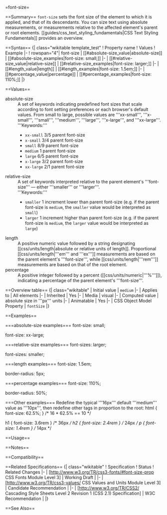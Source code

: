 =font-size=
<compatability topic="css" type="property" feature="font-size" format="list"> </compatability>

==Summary==
<code>font-size</code> sets the font size of the element to which it is applied, and that of its descendants. You can size text using absolute measurements, or measurements relative to the affected element's parent or root elements. [[guides/css_text_styling_fundamentals|CSS Text Styling Fundamentals]] provides an overview.

==Syntax==
{| class="wikitable template_test"
! Property name
! Values
! Example
|-
! rowspan="4"| font-size
| [[#absolute-size_value|absolute-size]]
| [[#absolute-size_examples|font-size: small;]]
|-
| [[#relative-size_value|relative-size]]
| [[#relative-size_examples|font-size: larger;]]
|-
| [[#length_value|length]]
| [[#length_examples|font-size: 1.5em;]]
|-
| [[#percentage_value|percentage]]
| [[#percentage_examples|font-size: 110%;]]
|}

==Values==
<dl>
<dt id="absolute-size_value" class="template_test">absolute-size</dt>
<dd class="template_test">A set of keywords indicating predefined font sizes that scale according to font setting preferences or each browser's default values. From small to large, possible values are '''xx-small''', '''x-small''', '''small''', '''medium''', '''large''', '''x-large''', and '''xx-large'''.
<br>
'''Keywords:'''
<ul class="keywords">
   <li><code class="value keyword">xx-small</code> 3/5 parent font-size</li>
   <li><code class="value keyword">x-small</code> 3/4 parent font-size</li>
   <li><code class="value keyword">small</code> 8/9 parent font-size</li>
   <li><code class="value keyword">medium</code> 1 parent font-size</li>
   <li><code class="value keyword">large</code> 6/5 parent font-size</li>
   <li><code class="value keyword">x-large</code> 3/2 parent font-size</li>
   <li><code class="value keyword">xx-large</code> 2/1 parent font-size</li>
</ul>
</dd>

<dt id="relative-size_value" class="template_test">relative-size</dt>
<dd class="template_test">A set of keywords interpreted relative to the parent element's '''font-size''' — either '''smaller''' or '''larger'''.
<br>
'''Keywords:'''
<ul class="keywords">
    <li><code class="value keyword">smaller</code> 1 increment lower than parent font-size (e.g. if the parent font-size is <code>medium</code>, the <code>smaller</code> value would be interpreted as <code>small</code>)</li>
   <li><code class="value keyword">larger</code>  1 increment higher than parent font-size (e.g. if the parent font-size is <code>medium</code>, the <code>larger</code> value would be interpreted as <code>large</code>)</li>
</ul>
</dd>

<dt id="length_value" class="template_test">length</dt>
<dd class="template_test">A positive numeric value followed by a string designating [[css/units/length|absolute or relative units of length]]. Proportional [[css/units/length|'''em''' and '''ex''']] measurements are based on the parent element's '''font-size''', while [[css/units/length|'''rem''']] measurements are based on that of the root element.</dd>

<dt id="percentage_value" class="template_test">percentage</dt>
<dd class="template_test">A positive integer followed by a percent ([[css/units/numeric|'''%''']]), indicating a percentage of the parent element's '''font-size'''.</dd>
</dl>

==Overview table==
{| class="wikitable"
| Initial value
| <code>medium</code>
|-
| Applies to
| All elements
|-
| Inherited
|  Yes
|-
| Media
| visual
|-
| Computed value
| absolute size in '''px''' units
|-
| Animatable
| Yes
|-
| CSS Object Model Property
| <code>fontSize</code>
|}

==Examples==

===absolute-size	 examples===
<syntaxhighlight>
 font-size: small;
</syntaxhighlight>

<syntaxhighlight>
 font-size: xx-large;
</syntaxhighlight>

===relative-size examples===
<syntaxhighlight>
 font-sizes: larger;
</syntaxhighlight>

<syntaxhighlight>
 font-sizes: smaller;
</syntaxhighlight>

===length examples===
<syntaxhighlight>
 font-size: 1.5em;
</syntaxhighlight>

<syntaxhighlight>
 border-radius: 5px;
</syntaxhighlight>

===percentage examples===
<syntaxhighlight>
 font-size: 110%;
</syntaxhighlight>

<syntaxhighlight>
 border-radius: 50%;
</syntaxhighlight>

===Other examples===
Redefine the typical '''16px''' default '''medium''' value as '''10px''', then redefine other tags in proportion to the root:
<syntaxhighlight>
html { font-size: 62.5%; } 
/* 
16 * 62.5% == 10 
*/

h1 { font-size: 3.6rem }   /* 36px */
h2 { font-size: 2.4rem }   /* 24px */
p  { font-size: 1.4rem }   /* 14px */
</syntaxhighlight>


==Usage==

==Notes==

==Compatibility==
<compatability topic="css" type="property" feature="font-size"> </compatability>

==Related Specifications==
{| class="wikitable"
! Specification
! Status
! Related Changes
|-
| [http://www.w3.org/TR/css3-fonts/#font-size-prop CSS Fonts Module Level 3]
| Working Draft
| 
|-
| [http://www.w3.org/TR/css3-values/ CSS Values and Units Module Level 3]
| Candidate Recommendation
| 
|-
| [http://www.w3.org/TR/CSS2/ Cascading Style Sheets Level 2 Revision 1 (CSS 2.1) Specification]
| W3C Recommendation
| 
|}

==See Also==